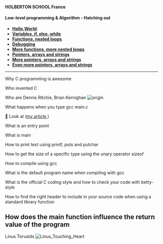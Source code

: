 

#### HOLBERTON SCHOOL France


#### Low-level programming & Algorithm - Hatching out

- **[Hello,World](https://github.com/Sb0009/holbertonschool-low_level_programming/tree/master/0x00-hello_world)**: 
- **[Variables, if, else, while](0x01)**
- **[Functions, nested loops](0x02)**.
- **[Debugging](0x03)**
- **[More functions, more nested loops](0x04)**
- **[Pointers, arrays and strings](0x05)**
- **[More pointers, arrays and strings](0x06)**
- **[Even more pointers, arrays and strings ](0x07)**

------------------------  

Why C programming is awesome

Who invented C

Who are Dennis Ritchie, Brian Kernighan 
![origin](https://user-images.githubusercontent.com/96126445/156945268-debe3238-1e8b-4235-ad3d-45ef30924a0a.jpg)


What happens when you type gcc main.c

📜
Look at ([my article ](https://medium.com/@sihambadyine))

What is an entry point

What is main

How to print text using printf, puts and putchar

How to get the size of a specific type using the unary operator sizeof

How to compile using gcc

What is the default program name when compiling with gcc

What is the official C coding style and how to check your code with betty-style

How to find the right header to include in your source code when using a standard
library function

How does the main function influence the return value of the program
------------------------  
Linus Torvalds
![Linus_Touching_Heart](https://user-images.githubusercontent.com/96126445/156945447-9064595a-b98f-4282-a178-53f3cbac674c.gif)






